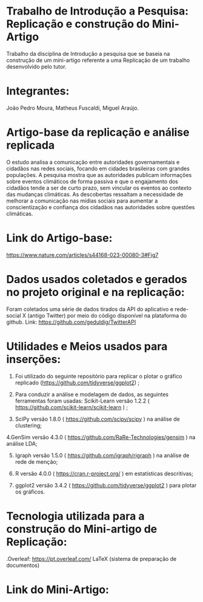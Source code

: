 # Trabalho de Introdução a Pesquisa: Replicação e construção do Mini-Artigo
Trabalho da disciplina de Introdução a pesquisa que se baseia na construção de um mini-artigo referente a uma Replicação de um trabalho desenvolvido pelo tutor.

# Integrantes:

João Pedro Moura,
Matheus Fuscaldi,
Miguel Araújo.

# Artigo-base da replicação e análise replicada

O estudo analisa a comunicação entre autoridades governamentais e cidadãos nas redes sociais, focando em cidades brasileiras com grandes populações. A pesquisa mostra que as autoridades publicam informações sobre eventos climáticos de forma passiva e que o engajamento dos cidadãos tende a ser de curto prazo, sem vincular os eventos ao contexto das mudanças climáticas. As descobertas ressaltam a necessidade de melhorar a comunicação nas mídias sociais para aumentar a conscientização e confiança dos cidadãos nas autoridades sobre questões climáticas.

# Link do Artigo-base:

https://www.nature.com/articles/s44168-023-00080-3#Fig7

# Dados usados coletados e gerados no projeto original e na replicação:

Foram coletados uma série de dados tirados da API do aplicativo e rede-social X (antigo Twitter) por meio do código 
disponível na plataforma do github. Link: https://github.com/geduldig/TwitterAPI

# Utilidades e Meios usados para inserções:

1. Foi utilizado do seguinte repositório para replicar o plotar o gráfico replicado (https://github.com/tidyverse/ggplot2)  ;

2. Para conduzir a análise e modelagem de dados, as seguintes ferramentas foram usadas: Scikit-Learn versão 1.2.2 ( https://github.com/scikit-learn/scikit-learn ) ;

3. SciPy versão 1.8.0 ( https://github.com/scipy/scipy ) na análise de clustering;

4.GenSim versão 4.3.0 ( https://github.com/RaRe-Technologies/gensim ) na análise LDA;

5. Igraph versão 1.5.0 ( https://github.com/igraph/rigraph ) na análise de rede de menção;

6. R versão 4.0.0 ( https://cran.r-project.org/ ) em estatísticas descritivas;
 
7. ggplot2 versão 3.4.2 ( https://github.com/tidyverse/ggplot2 ) para plotar os gráficos.

# Tecnologia utilizada para a construção do Mini-artigo de Replicação:

.Overleaf: https://pt.overleaf.com/
                                                                                                                       LaTeX (sistema de preparação de documentos)

# Link do Mini-Artigo:
